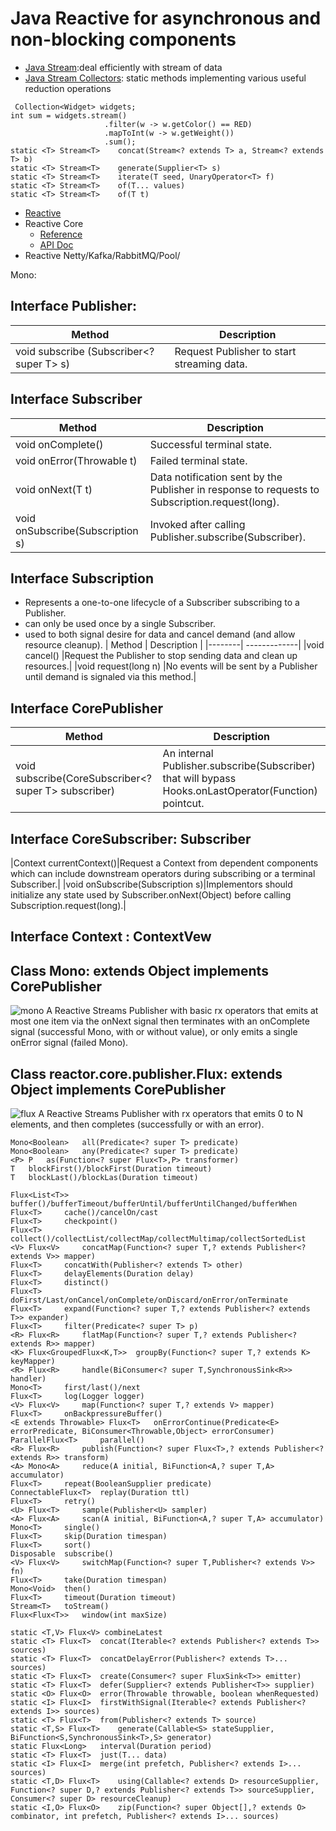 # Java Reactive for asynchronous and non-blocking components
- [Java Stream](https://docs.oracle.com/javase/8/docs/api/java/util/stream/Stream.html):deal efficiently with stream of data
- [Java Stream Collectors](https://docs.oracle.com/javase/8/docs/api/java/util/stream/Collectors.html): static methods implementing various useful reduction operations
```
 Collection<Widget> widgets;
int sum = widgets.stream()
                     .filter(w -> w.getColor() == RED)
                     .mapToInt(w -> w.getWeight())
                     .sum();
static <T> Stream<T> 	concat(Stream<? extends T> a, Stream<? extends T> b)     
static <T> Stream<T> 	generate(Supplier<T> s)
static <T> Stream<T> 	iterate(T seed, UnaryOperator<T> f)
static <T> Stream<T> 	of(T... values)
static <T> Stream<T> 	of(T t)
```
- [Reactive](https://projectreactor.io/)
- Reactive Core
    - [Reference](https://projectreactor.io/docs/core/release/reference/)
    - [API Doc](https://projectreactor.io/docs/core/release/api/)
- Reactive Netty/Kafka/RabbitMQ/Pool/

Mono:
## Interface Publisher<T>:
| Method |	Description |
|--------| -------------|
|void 	subscribe (Subscriber<? super T> s) 	| Request Publisher to start streaming data.|

## Interface Subscriber<T>
| Method |	Description |
|--------| -------------|
|void 	onComplete() 	|Successful terminal state.|
|void 	onError(Throwable t) 	|Failed terminal state.|
|void 	onNext(T t) 	|Data notification sent by the Publisher in response to requests to Subscription.request(long).|
|void 	onSubscribe(Subscription s) 	| Invoked after calling Publisher.subscribe(Subscriber).|

## Interface Subscription  
- Represents a one-to-one lifecycle of a Subscriber subscribing to a Publisher.
- can only be used once by a single Subscriber.
- used to both signal desire for data and cancel demand (and allow resource cleanup).
| Method |	Description |
|--------| -------------|
|void 	cancel() 	|Request the Publisher to stop sending data and clean up resources.|
|void 	request(long n) 	|No events will be sent by a Publisher until demand is signaled via this method.|

## Interface CorePublisher<T>
| Method |	Description |
|--------| -------------|
|void 	subscribe(CoreSubscriber<? super T> subscriber)|An internal Publisher.subscribe(Subscriber) that will bypass Hooks.onLastOperator(Function) pointcut.|

## Interface CoreSubscriber<T>: Subscriber<T>
|Context 	currentContext()|Request a Context from dependent components which can include downstream operators during subscribing or a terminal Subscriber.|
|void 	onSubscribe(Subscription s)|Implementors should initialize any state used by Subscriber.onNext(Object) before calling Subscription.request(long).|

## Interface Context : ContextVew

## Class Mono<T>: extends Object implements CorePublisher<T>
![mono](https://projectreactor.io/docs/core/release/api/reactor/core/publisher/doc-files/marbles/mono.svg)
A Reactive Streams Publisher with basic rx operators that emits at most one item via the onNext signal then terminates with an onComplete signal (successful Mono, with or without value), or only emits a single onError signal (failed Mono). 


## Class reactor.core.publisher.Flux<T>: extends Object implements CorePublisher<T>
![flux](https://projectreactor.io/docs/core/release/api/reactor/core/publisher/doc-files/marbles/flux.svg)
A Reactive Streams Publisher with rx operators that emits 0 to N elements, and then completes (successfully or with an error). 
```
Mono<Boolean> 	all(Predicate<? super T> predicate)
Mono<Boolean> 	any(Predicate<? super T> predicate)
<P> P 	as(Function<? super Flux<T>,P> transformer)
T 	blockFirst()/blockFirst(Duration timeout)
T 	blockLast()/blockLas(Duration timeout)

Flux<List<T>> 	buffer()/bufferTimeout/bufferUntil/bufferUntilChanged/bufferWhen
Flux<T> 	cache()/cancelOn/cast
Flux<T> 	checkpoint()
Flux<T> 	collect()/collectList/collectMap/collectMultimap/collectSortedList
<V> Flux<V> 	concatMap(Function<? super T,? extends Publisher<? extends V>> mapper)
Flux<T> 	concatWith(Publisher<? extends T> other)
Flux<T> 	delayElements(Duration delay)
Flux<T> 	distinct()
Flux<T> 	doFirst/Last/onCancel/onComplete/onDiscard/onError/onTerminate
Flux<T> 	expand(Function<? super T,? extends Publisher<? extends T>> expander)
Flux<T> 	filter(Predicate<? super T> p)
<R> Flux<R> 	flatMap(Function<? super T,? extends Publisher<? extends R>> mapper)
<K> Flux<GroupedFlux<K,T>> 	groupBy(Function<? super T,? extends K> keyMapper)
<R> Flux<R> 	handle(BiConsumer<? super T,SynchronousSink<R>> handler)
Mono<T> 	first/last()/next
Flux<T> 	log(Logger logger)
<V> Flux<V> 	map(Function<? super T,? extends V> mapper)
Flux<T> 	onBackpressureBuffer()
<E extends Throwable> Flux<T> 	onErrorContinue(Predicate<E> errorPredicate, BiConsumer<Throwable,Object> errorConsumer)
ParallelFlux<T> 	parallel()
<R> Flux<R> 	publish(Function<? super Flux<T>,? extends Publisher<? extends R>> transform)
<A> Mono<A> 	reduce(A initial, BiFunction<A,? super T,A> accumulator)
Flux<T> 	repeat(BooleanSupplier predicate)
ConnectableFlux<T> 	replay(Duration ttl)
Flux<T> 	retry()
<U> Flux<T> 	sample(Publisher<U> sampler)
<A> Flux<A> 	scan(A initial, BiFunction<A,? super T,A> accumulator)
Mono<T> 	single()
Flux<T> 	skip(Duration timespan)
Flux<T> 	sort()
Disposable 	subscribe()
<V> Flux<V> 	switchMap(Function<? super T,Publisher<? extends V>> fn)
Flux<T> 	take(Duration timespan)
Mono<Void> 	then()
Flux<T> 	timeout(Duration timeout)
Stream<T> 	toStream()
Flux<Flux<T>> 	window(int maxSize)

static <T,V> Flux<V> combineLatest
static <T> Flux<T> 	concat(Iterable<? extends Publisher<? extends T>> sources)
static <T> Flux<T> 	concatDelayError(Publisher<? extends T>... sources)
static <T> Flux<T> 	create(Consumer<? super FluxSink<T>> emitter)
static <T> Flux<T> 	defer(Supplier<? extends Publisher<T>> supplier)
static <O> Flux<O> 	error(Throwable throwable, boolean whenRequested)
static <I> Flux<I> 	firstWithSignal(Iterable<? extends Publisher<? extends I>> sources)
static <T> Flux<T> 	from(Publisher<? extends T> source)
static <T,S> Flux<T> 	generate(Callable<S> stateSupplier, BiFunction<S,SynchronousSink<T>,S> generator)
static Flux<Long> 	interval(Duration period)
static <T> Flux<T> 	just(T... data)
static <I> Flux<I> 	merge(int prefetch, Publisher<? extends I>... sources)
static <T,D> Flux<T> 	using(Callable<? extends D> resourceSupplier, Function<? super D,? extends Publisher<? extends T>> sourceSupplier, Consumer<? super D> resourceCleanup)
static <I,O> Flux<O> 	zip(Function<? super Object[],? extends O> combinator, int prefetch, Publisher<? extends I>... sources)
```
